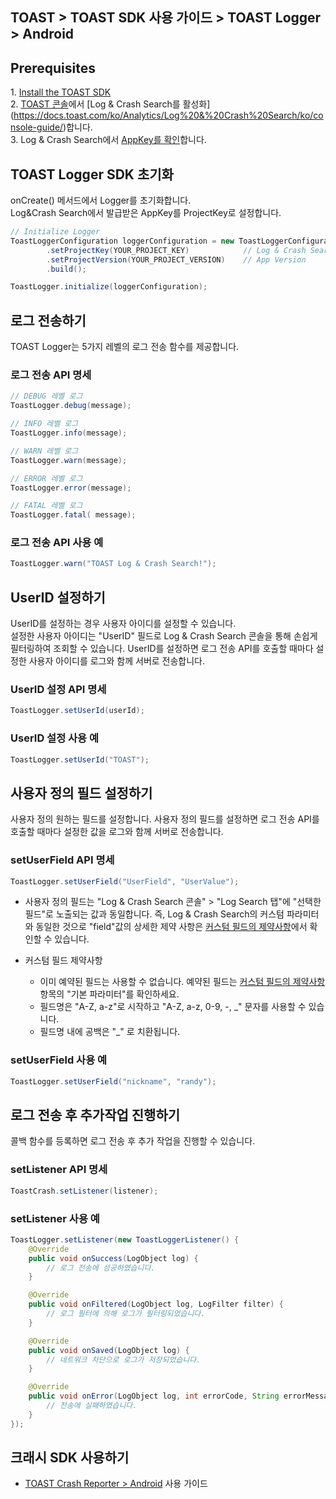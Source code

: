 ## TOAST > TOAST SDK 사용 가이드 > TOAST Logger > Android

## Prerequisites

1\. [Install the TOAST SDK](./getting-started-android)  
2\. [TOAST 콘솔](https://console.cloud.toast.com)에서 [Log & Crash Search를 활성화]  (https://docs.toast.com/ko/Analytics/Log%20&%20Crash%20Search/ko/console-guide/)합니다.  
3\. Log & Crash Search에서 [AppKey를 확인](https://docs.toast.com/ko/Analytics/Log%20&%20Crash%20Search/ko/console-guide/#appkey)합니다.  

## TOAST Logger SDK 초기화

onCreate() 메서드에서 Logger를 초기화합니다.  
Log&Crash Search에서 발급받은 AppKey를 ProjectKey로 설정합니다.

```java
// Initialize Logger
ToastLoggerConfiguration loggerConfiguration = new ToastLoggerConfiguration.Builder()
        .setProjectKey(YOUR_PROJECT_KEY)            // Log & Crash Search AppKey
        .setProjectVersion(YOUR_PROJECT_VERSION)    // App Version
        .build();

ToastLogger.initialize(loggerConfiguration);
```

## 로그 전송하기
TOAST Logger는 5가지 레벨의 로그 전송 함수를 제공합니다.

### 로그 전송 API 명세


```java
// DEBUG 레벨 로그
ToastLogger.debug(message);

// INFO 레벨 로그
ToastLogger.info(message);

// WARN 레벨 로그
ToastLogger.warn(message);

// ERROR 레벨 로그
ToastLogger.error(message);

// FATAL 레벨 로그
ToastLogger.fatal( message);
```

### 로그 전송 API 사용 예
```java
ToastLogger.warn("TOAST Log & Crash Search!");
```

## UserID 설정하기
UserID를 설정하는 경우 사용자 아이디를 설정할 수 있습니다.  
설정한 사용자 아이디는 "UserID" 필드로 Log & Crash Search 콘솔을 통해 손쉽게 필터링하여 조회할 수 있습니다. UserID를 설정하면 로그 전송 API를 호출할 때마다 설정한 사용자 아이디를 로그와 함께 서버로 전송합니다.

### UserID 설정 API 명세
```java
ToastLogger.setUserId(userId);
```

### UserID 설정 사용 예
```java
ToastLogger.setUserId("TOAST");
```


## 사용자 정의 필드 설정하기
사용자 정의 원하는 필드를 설정합니다. 사용자 정의 필드를 설정하면 로그 전송 API를 호출할 때마다 설정한 값을 로그와 함께 서버로 전송합니다.

### setUserField API 명세
```java
ToastLogger.setUserField("UserField", "UserValue");
```

*  사용자 정의 필드는 "Log & Crash Search 콘솔" > "Log Search 탭"에 "선택한 필드"로 노출되는 값과 동일합니다. 즉, Log & Crash Search의 커스텀 파라미터와 동일한 것으로 "field"값의 상세한 제약 사항은 [커스텀 필드의 제약사항](http://docs.toast.com/ko/Analytics/Log%20&%20Crash%20Search/ko/api-guide/)에서 확인할 수 있습니다.

* 커스텀 필드 제약사항
    * 이미 예약된 필드는 사용할 수 없습니다. 예약된 필드는 [커스텀 필드의 제약사항](http://docs.toast.com/ko/Analytics/Log%20&%20Crash%20Search/ko/api-guide/) 항목의 "기본 파라미터"를 확인하세요.
    * 필드명은 "A-Z, a-z"로 시작하고 "A-Z, a-z, 0-9, -, _" 문자를 사용할 수 있습니다.
    * 필드명 내에 공백은 "\_" 로 치환됩니다.

### setUserField 사용 예
```java
ToastLogger.setUserField("nickname", "randy");
```

## 로그 전송 후 추가작업 진행하기
콜백 함수를 등록하면 로그 전송 후 추가 작업을 진행할 수 있습니다.

### setListener API 명세
```java
ToastCrash.setListener(listener);
```

### setListener 사용 예

```java
ToastLogger.setListener(new ToastLoggerListener() {
    @Override
    public void onSuccess(LogObject log) {
        // 로그 전송에 성공하였습니다.
    }

    @Override
    public void onFiltered(LogObject log, LogFilter filter) {
        // 로그 필터에 의해 로그가 필터링되었습니다.
    }

    @Override
    public void onSaved(LogObject log) {
        // 네트워크 차단으로 로그가 저장되었습니다.
    }

    @Override
    public void onError(LogObject log, int errorCode, String errorMessage) {
        // 전송에 실패하였습니다.
    }
});
```

## 크래시 SDK 사용하기

* [TOAST Crash Reporter > Android](./crash-reporter-android) 사용 가이드

